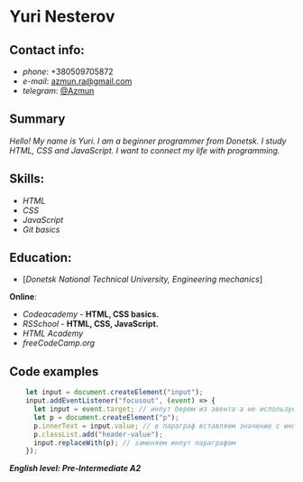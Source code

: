 # Yuri Nesterov

## **Contact info**: 
  * *phone*: +380509705872
  * *e-mail*: <azmun.ra@gmail.com>
  * *telegram*: [@Azmun](https://t.me/Azmun)

## **Summary**

*Hello! My name is Yuri. I am a beginner programmer from Donetsk. I study HTML, CSS and JavaScript. I want to connect my life with programming.*

## **Skills**:
  * *HTML*
  * *CSS*
  * *JavaScript*
  * *Git basics*

## **Education**:

  * [*Donetsk National Technical University, Engineering mechanics*]
  
  **Online**:
  
  * *Codeacademy* - **HTML, CSS basics.**
  * *RSSchool* - **HTML, CSS, JavaScript.**
  * *HTML Academy*
  * *freeCodeCamp.org*
  
## **Code examples**

```javascript
    let input = document.createElement("input");
    input.addEventListener("focusout", (event) => {
      let input = event.target; // инпут берем из эвента а не используем переменную выше, потом что элемент создали но в дом еще его не добавили
      let p = document.createElement("p");
      p.innerText = input.value; // в параграф вставляем значение с инпута
      p.classList.add("header-value");
      input.replaceWith(p); // заменяем инпут параграфом
    });
```

***English level: Pre-Intermediate A2***